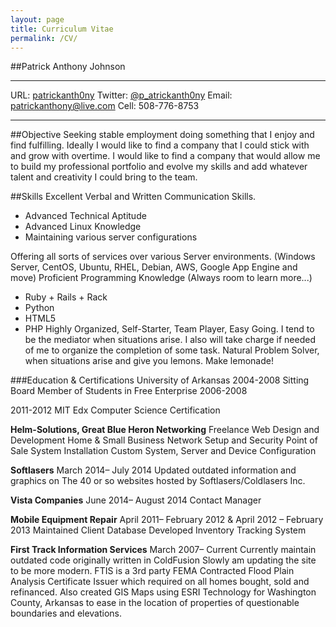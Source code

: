 ```yaml
---
layout: page
title: Curriculum Vitae
permalink: /CV/
---
```


##Patrick Anthony Johnson
***

URL: [patrickanth0ny](http://patrickanthony.github.io)
Twitter: [@p_atrickanth0ny](https://twitter.com/p_atrickanthony)
Email: [patrickanthony@live.com](patrickanthony@live.com)
Cell: 508-776-8753

*** 

##Objective
Seeking stable employment doing something that I enjoy and find fulfilling.
Ideally I would like to find a company that I could stick with and grow with overtime. I would like to find a company that would allow me to build my professional portfolio and evolve my skills and add whatever talent and creativity I could bring to the team.

##Skills
Excellent Verbal and Written Communication Skills.
-  Advanced Technical Aptitude
-   Advanced Linux Knowledge
-   Maintaining various server configurations

Offering all sorts of services over various
Server environments. (Windows Server, CentOS, Ubuntu, RHEL, Debian, AWS, Google App Engine and move)
  Proficient Programming Knowledge (Always room to learn more...)
-   Ruby + Rails + Rack
-   Python
-   HTML5
-   PHP
  Highly Organized, Self-Starter, Team Player, Easy Going.
  I tend to be the mediator when situations arise. I also will 
take charge if needed of me to organize the completion of some task.
  Natural Problem Solver, when situations arise and give you lemons. Make lemonade!


###Education & Certifications
University of Arkansas
2004-2008
Sitting Board Member of Students in Free Enterprise 2006-2008

2011-2012 MIT Edx Computer Science Certification




**Helm-Solutions, Great Blue Heron Networking**
Freelance Web Design and Development
Home & Small Business Network Setup and Security
Point of Sale System Installation
Custom System, Server and Device Configuration


**Softlasers**
March 2014– July 2014
Updated outdated information and graphics on
The 40 or so websites hosted by Softlasers/Coldlasers Inc.

**Vista Companies**
June 2014– August 2014
Contact Manager

**Mobile Equipment Repair**
April 2011– February 2012 &
April 2012 – February 2013
Maintained Client Database
Developed Inventory Tracking System

**First Track Information Services**
March 2007– Current
Currently maintain outdated code originally written in ColdFusion
Slowly am updating the site to be more modern. FTIS is a 3rd party FEMA Contracted
Flood Plain Analysis Certificate Issuer which required on all homes bought, sold and refinanced. 
Also created GIS Maps using ESRI Technology for Washington County, Arkansas to ease in the location of properties of questionable boundaries and elevations.
